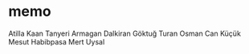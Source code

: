 # memo

Atilla Kaan Tanyeri
Armagan Dalkiran
Göktuğ Turan
Osman Can Küçük
Mesut Habibpasa
Mert Uysal